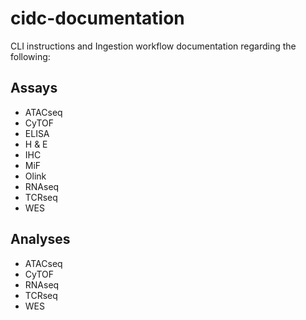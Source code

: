 # cidc-documentation

CLI instructions and Ingestion workflow documentation regarding the following:

## Assays

- ATACseq
- CyTOF
- ELISA
- H & E
- IHC
- MiF
- Olink
- RNAseq
- TCRseq
- WES

## Analyses

- ATACseq
- CyTOF
- RNAseq
- TCRseq
- WES
